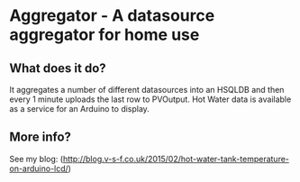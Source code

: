 Aggregator - A datasource aggregator for home use
=======

What does it do?
---
It aggregates a number of different datasources into an HSQLDB and then every 1 minute uploads the last row to PVOutput.  Hot Water data is available as a service for an Arduino to display.

More info?
---
See my blog: (http://blog.v-s-f.co.uk/2015/02/hot-water-tank-temperature-on-arduino-lcd/)